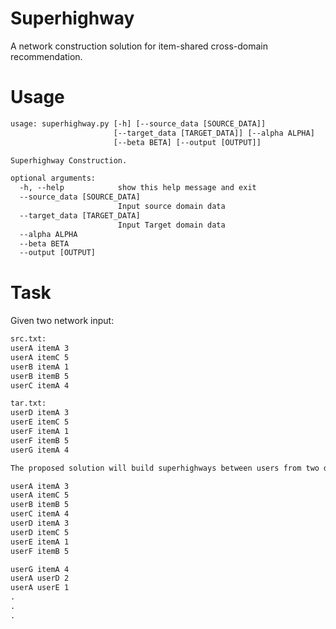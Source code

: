 # Superhighway
A network construction solution for item-shared cross-domain recommendation.
# Usage
```txt
usage: superhighway.py [-h] [--source_data [SOURCE_DATA]]
                       [--target_data [TARGET_DATA]] [--alpha ALPHA]
                       [--beta BETA] [--output [OUTPUT]]

Superhighway Construction.

optional arguments:
  -h, --help            show this help message and exit
  --source_data [SOURCE_DATA]
                        Input source domain data
  --target_data [TARGET_DATA]
                        Input Target domain data
  --alpha ALPHA
  --beta BETA
  --output [OUTPUT]
```

# Task
Given two network input:
```txt
src.txt:
userA itemA 3
userA itemC 5
userB itemA 1
userB itemB 5
userC itemA 4

tar.txt:
userD itemA 3
userE itemC 5
userF itemA 1
userF itemB 5
userG itemA 4

```

```txt
The proposed solution will build superhighways between users from two domains, respectlively:

userA itemA 3 
userA itemC 5 
userB itemB 5 
userC itemA 4 
userD itemA 3 
userD itemC 5 
userE itemA 1 
userF itemB 5 

userG itemA 4
userA userD 2 
userA userE 1  
.
.
.
```
